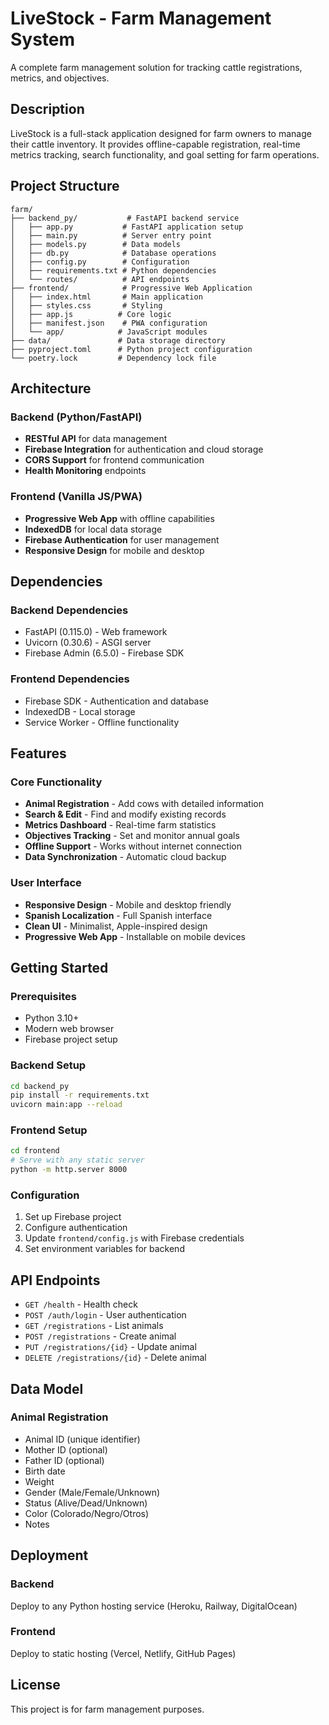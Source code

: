 # LiveStock - Farm Management System

A complete farm management solution for tracking cattle registrations, metrics, and objectives.

## Description

LiveStock is a full-stack application designed for farm owners to manage their cattle inventory. It provides offline-capable registration, real-time metrics tracking, search functionality, and goal setting for farm operations.

## Project Structure

```
farm/
├── backend_py/           # FastAPI backend service
│   ├── app.py           # FastAPI application setup
│   ├── main.py          # Server entry point
│   ├── models.py        # Data models
│   ├── db.py            # Database operations
│   ├── config.py        # Configuration
│   ├── requirements.txt # Python dependencies
│   └── routes/          # API endpoints
├── frontend/            # Progressive Web Application
│   ├── index.html       # Main application
│   ├── styles.css       # Styling
│   ├── app.js          # Core logic
│   ├── manifest.json    # PWA configuration
│   └── app/            # JavaScript modules
├── data/               # Data storage directory
├── pyproject.toml      # Python project configuration
└── poetry.lock         # Dependency lock file
```

## Architecture

### Backend (Python/FastAPI)
- **RESTful API** for data management
- **Firebase Integration** for authentication and cloud storage
- **CORS Support** for frontend communication
- **Health Monitoring** endpoints

### Frontend (Vanilla JS/PWA)
- **Progressive Web App** with offline capabilities
- **IndexedDB** for local data storage
- **Firebase Authentication** for user management
- **Responsive Design** for mobile and desktop

## Dependencies

### Backend Dependencies
- FastAPI (0.115.0) - Web framework
- Uvicorn (0.30.6) - ASGI server
- Firebase Admin (6.5.0) - Firebase SDK

### Frontend Dependencies
- Firebase SDK - Authentication and database
- IndexedDB - Local storage
- Service Worker - Offline functionality

## Features

### Core Functionality
- **Animal Registration** - Add cows with detailed information
- **Search & Edit** - Find and modify existing records
- **Metrics Dashboard** - Real-time farm statistics
- **Objectives Tracking** - Set and monitor annual goals
- **Offline Support** - Works without internet connection
- **Data Synchronization** - Automatic cloud backup

### User Interface
- **Responsive Design** - Mobile and desktop friendly
- **Spanish Localization** - Full Spanish interface
- **Clean UI** - Minimalist, Apple-inspired design
- **Progressive Web App** - Installable on mobile devices

## Getting Started

### Prerequisites
- Python 3.10+
- Modern web browser
- Firebase project setup

### Backend Setup
```bash
cd backend_py
pip install -r requirements.txt
uvicorn main:app --reload
```

### Frontend Setup
```bash
cd frontend
# Serve with any static server
python -m http.server 8000
```

### Configuration
1. Set up Firebase project
2. Configure authentication
3. Update `frontend/config.js` with Firebase credentials
4. Set environment variables for backend

## API Endpoints

- `GET /health` - Health check
- `POST /auth/login` - User authentication
- `GET /registrations` - List animals
- `POST /registrations` - Create animal
- `PUT /registrations/{id}` - Update animal
- `DELETE /registrations/{id}` - Delete animal

## Data Model

### Animal Registration
- Animal ID (unique identifier)
- Mother ID (optional)
- Father ID (optional)
- Birth date
- Weight
- Gender (Male/Female/Unknown)
- Status (Alive/Dead/Unknown)
- Color (Colorado/Negro/Otros)
- Notes

## Deployment

### Backend
Deploy to any Python hosting service (Heroku, Railway, DigitalOcean)

### Frontend
Deploy to static hosting (Vercel, Netlify, GitHub Pages)

## License

This project is for farm management purposes.
